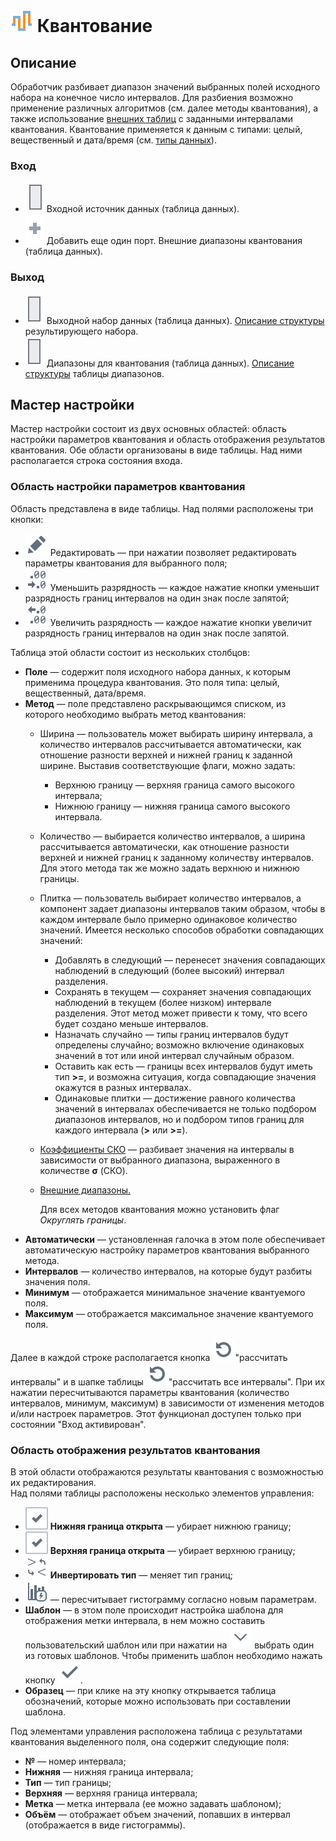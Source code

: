 # ![ ](../../images/icons/components/binning_default.svg) Квантование

## Описание

Обработчик разбивает диапазон значений выбранных полей исходного набора на конечное число интервалов. Для разбиения возможно применение различных алгоритмов (см. далее методы квантования), а также использование [внешних таблиц](./quantization/outdoor-ranges.md) с заданными интервалами квантования. Квантование применяется к данным с типами: целый, вещественный и дата/время (см. [типы данных](../../data/datatype.md)).

### Вход

* ![ ](../../images/icons/app/node/ports/inputs/table_inactive.svg) Входной источник данных (таблица данных).
* ![ ](../../images/icons/app/node/ports/add/add_inactive_default.svg) Добавить еще один порт. Внешние диапазоны квантования (таблица данных).

### Выход

* ![ ](../../images/icons/app/node/ports/outputs/table_inactive.svg) Выходной набор данных (таблица данных). [Описание структуры](./quantization/calculated-columns.md) результирующего набора.
* ![ ](../../images/icons/app/node/ports/outputs/table_inactive.svg) Диапазоны для квантования (таблица данных). [Описание структуры](./quantization/ranges-quantization.md) таблицы диапазонов.

## Мастер настройки

Мастер настройки состоит из двух основных областей:  область настройки параметров квантования  и область  отображения результатов квантования. Обе области организованы в виде таблицы. Над ними располагается строка состояния входа.

### Область настройки параметров квантования

Область представлена в виде таблицы. Над полями расположены три кнопки:

* ![ ](../../images/icons/toolbar-controls/edit_default.svg) Редактировать — при нажатии позволяет редактировать параметры квантования для выбранного поля;
* ![ ](../../images/icons/toolbar-controls/dec-decimal-places-count_default.svg) Уменьшить разрядность — каждое нажатие кнопки уменьшит разрядность границ интервалов на один знак после запятой;
* ![ ](../../images/icons/toolbar-controls/inc-decimal-places-count_default.svg) Увеличить разрядность — каждое нажатие кнопки увеличит разрядность границ интервалов на один знак после запятой.

Таблица этой области состоит из нескольких столбцов:

* **Поле** — содержит поля исходного набора данных, к которым применима процедура квантования. Это поля типа: целый, вещественный,  дата/время.
* **Метод** — поле представлено раскрывающимся списком, из которого необходимо выбрать метод квантования:
   * Ширина — пользователь может выбирать ширину интервала, а количество интервалов рассчитывается автоматически, как отношение разности верхней и нижней границ к заданной ширине. Выставив соответствующие флаги, можно задать:
      * Верхнюю границу — верхняя граница самого высокого интервала;
      * Нижнюю границу — нижняя граница самого высокого интервала.
   * Количество — выбирается количество интервалов, а ширина рассчитывается автоматически, как отношение разности верхней и нижней границ к заданному количеству интервалов. Для этого метода так же можно задать верхнюю и нижнюю границы.
   * Плитка — пользователь выбирает количество интервалов, а компонент задает диапазоны интервалов таким образом, чтобы в каждом интервале было примерно одинаковое количество значений. Имеется несколько способов обработки совпадающих значений:
      * Добавлять в следующий — перенесет значения совпадающих наблюдений в следующий (более высокий) интервал разделения.
      * Сохранять в текущем — сохраняет значения совпадающих наблюдений в текущем (более низком) интервале разделения. Этот метод может привести к тому, что всего будет создано меньше интервалов.
      * Назначать случайно — типы границ интервалов будут определены случайно; возможно включение одинаковых значений в тот или иной интервал случайным образом.
      * Оставить как есть — границы всех интервалов будут иметь тип **>=**, и возможна ситуация, когда совпадающие значения окажутся в разных интервалах.
      * Одинаковые плитки — достижение равного количества значений в интервалах обеспечивается не только подбором диапазонов интервалов, но и подбором типов границ для каждого интервала (**>** или **>=**).
   * [Коэффициенты СКО](https://wiki.loginom.ru/articles/mean-square-deviation.html) — разбивает значения на интервалы в зависимости от выбранного диапазона, выраженного в количестве **σ** (СКО).
   * [Внешние диапазоны.](./quantization/outdoor-ranges.md)

      Для всех методов квантования можно установить флаг *Округлять границы*.
* **Автоматически** — установленная галочка в этом поле обеспечивает автоматическую настройку параметров квантования выбранного метода.
* **Интервалов** — количество интервалов, на которые будут разбиты значения поля.
* **Минимум** — отображается минимальное значение квантуемого поля.
* **Максимум** — отображается максимальное значение квантуемого поля.

Далее в каждой строке  располагается кнопка ![ ](../../images/icons/toolbar-controls/refresh_default.svg)"рассчитать интервалы" и в шапке таблицы ![ ](../../images/icons/toolbar-controls/refresh_default.svg)"рассчитать все интервалы". При их нажатии пересчитываются параметры квантования (количество интервалов, минимум, максимум) в зависимости от изменения методов и/или настроек параметров. Этот функционал доступен только при состоянии "Вход активирован".

### Область  отображения результатов квантования

В этой области отображаются результаты квантования с возможностью их редактирования.  
Над полями таблицы расположены несколько элементов управления:

* ![ ](../../images/icons/checkbox-states/checked_default.svg) **Нижняя граница открыта** — убирает нижнюю границу;
* ![ ](../../images/icons/checkbox-states/checked_default.svg) **Верхняя граница открыта** — убирает верхнюю границу;
* ![ ](../../images/icons/toolbar-controls/invert-bound-type_default.svg) **Инвертировать тип** — меняет тип границ;
* ![ ](../../images/icons/toolbar-controls/calculate-barchart_default.svg) — пересчитывает гистограмму согласно новым параметрам.
* **Шаблон** — в этом поле происходит настройка шаблона для отображения метки интервала, в нем можно составить пользовательский шаблон или при нажатии на ![ ](../../images/icons/toolbar-controls/down_default.svg) выбрать один из готовых шаблонов. Чтобы применить шаблон необходимо нажать кнопку ![ ](../../images/icons/toolbar-controls/apply_default.svg).
* **Образец** — при клике на эту кнопку открывается таблица обозначений, которые можно использовать при составлении шаблона.

Под элементами управления расположена таблица с результатами квантования выделенного поля, она содержит следующие поля:

* **№** — номер интервала;
* **Нижняя** — нижняя граница интервала;
* **Тип** — тип границы;
* **Верхняя** — верхняя граница интервала;
* **Метка** — метка интервала (ее можно задавать шаблоном);
* **Объём** — отображает объем значений, попавших в интервал (отображается в виде гистограммы).
